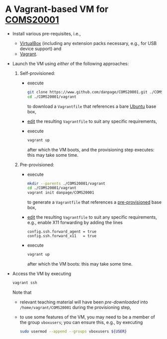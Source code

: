 # A Vagrant-based VM for [COMS20001](https://www.bris.ac.uk/unit-programme-catalogue/UnitDetails.jsa?unitCode=COMS20001)

<!--- -------------------------------------------------------------------- --->

- Install various pre-requisites, i.e.,

  - [VirtualBox](https://www.virtualbox.org)
    (including any extension packs necessary, e.g., for USB device support)
    and
  - [Vagrant](https://www.vagrantup.com).

- Launch the VM using *either* of the following approaches:

  1. Self-provisioned:

     - execute

       ```sh
       git clone https://www.github.com/danpage/COMS20001.git ./COMS20001
       cd ./COMS20001/vagrant
       ```

       to 
       download
       a `Vagrantfile` 
       that references a
       bare [Ubuntu](https://app.vagrantup.com/ubuntu/boxes/bionic64)
       base box,

     - [edit](https://www.vagrantup.com/docs/vagrantfile) 
       the resulting `Vagrantfile` to suit any specific requirements,

     - execute 

       ```sh
       vagrant up
       ```

       after which the VM boots, and the provisioning step executes:
       this may take some time.

  2. Pre-provisioned:

     - execute

       ```sh
       mkdir --parents ./COMS20001/vagrant
       cd ./COMS20001/vagrant
       vagrant init danpage/COMS20001
       ```

       to 
       generate
       a `Vagrantfile`
       that references a
       [pre-provisioned](https://app.vagrantup.com/danpage/boxes/COMS20001)
       base box,

     - [edit](https://www.vagrantup.com/docs/vagrantfile) 
       the resulting `Vagrantfile` to suit any specific requirements,
       e.g., enable X11 forwarding by adding the lines

       ```
       config.ssh.forward_agent = true
       config.ssh.forward_x11   = true
       ```

     - execute

       ```sh
       vagrant up
       ```

       after which the VM boots:
       this may take some time.

- Access the VM 
  by executing

  ```sh
  vagrant ssh
  ```

  Note that 

  - relevant teaching material will have been *pre-downloaded* into
    `/home/vagrant/COMS20001`
    during the provisioning step,
  - to use some features of the VM, you may need to be a member of
    the group `vboxusers`; you can ensure this, e.g., by executing

    ```sh
    sudo usermod --append --groups vboxusers ${USER}
    ```

<!--- -------------------------------------------------------------------- --->
